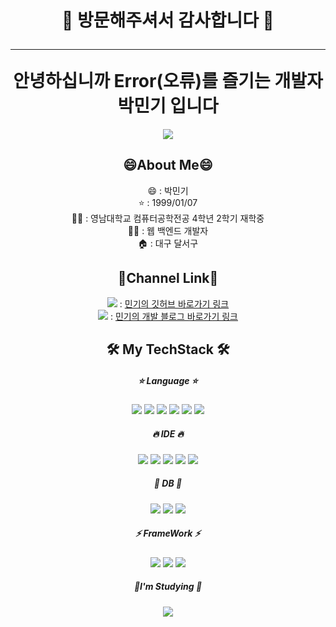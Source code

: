 <div align = "center">
  
<h1 font-family = "Helvetica">
👋 방문해주셔서 감사합니다 👋<br>
  <hr>
안녕하십니까 Error(오류)를 즐기는 개발자 박민기 입니다
  </h1>
<img src="https://capsule-render.vercel.app/api?type=waving&color=auto&height=300&section=header&text=😄Welcome😄&fontSize=50&fontColor=FFFFFF" />

  
<!--
**mingki1242/mingki1242** is a ✨ _special_ ✨ repository because its `README.md` (this file) appears on your GitHub profile.

Here are some ideas to get you started:

- 🔭 I’m currently working on ...
- 🌱 I’m currently learning ...
- 👯 I’m looking to collaborate on ...
- 🤔 I’m looking for help with ...
- 💬 Ask me about ...
- 📫 How to reach me: ...
- 😄 Pronouns: ...
- ⚡ Fun fact: ...
-->

## 😄About Me😄

<p>
    😄 : 박민기<br>
    ⭐ : 1999/01/07<br>
    👨‍🎓 : 영남대학교 컴퓨터공학전공 4학년 2학기 재학중<br>
    🏃‍♂ : 웹 백엔드 개발자<br>
    🏠 : 대구 달서구<br>
</p>



## 🔭Channel Link🔭
<p>
  <img src="https://img.shields.io/badge/GitHub-181717?style=flat-square&logo=GitHub&logoColor=white"/> : <a href = "https://github.com/mingki1242/mingki1242/blob/main/README.md" >민기의 깃허브 바로가기 링크</a> <br>
  <img src="https://img.shields.io/badge/Velog-20C997?style=flat-square&logo=velog&logoColor=white"/> : <a href = "https://velog.io/@mingki1242">민기의 개발 블로그 바로가기 링크</a> 
  
</p>



## 🛠 My TechStack 🛠
  
  <h5>
    ⭐ Language ⭐
  </h5>
  
  <img src="https://img.shields.io/badge/JavaScript-F7DF1E?style=flat&logo=JavaScript&logoColor=white">
  <img src="https://img.shields.io/badge/C-A8B9CC?style=flat&logo=C&logoColor=white">
  <img src="https://img.shields.io/badge/CSS3-1572B6?style=flat-square&amp;logo=css3&amp;logoColor=white" />
  <img src="https://img.shields.io/badge/C++-00599C?style=flat-square&amp;logo=C%2B%2B&amp;logoColor=white" />
  <img src="https://img.shields.io/badge/Python-3776AB?style=flat&logo=Python&logoColor=white">
  <img src="https://img.shields.io/badge/HTML5-E34F26?style=flat-square&amp;logo=html5&amp;logoColor=white">
  
  <h5>
   🔥 IDE 🔥
  </h5>
  
  <img src="https://img.shields.io/badge/Ubuntu-E95420?style=flat&logo=Ubuntu&logoColor=white">
  <img src="https://img.shields.io/badge/Visual Studio-5C2D91?style=flat&logo=Visual Studio&logoColor=white">
  <img src="https://img.shields.io/badge/IntelliJ-000000?style=flat&logo=IntelliJ&logoColor=white">
  <img src="https://img.shields.io/badge/Eclipse-2C2255?style=flat&logo=Eclipse&logoColor=white">
  <img src="https://img.shields.io/badge/Android_Studio-3DDC84?style=flat&logo=Android_Studio&logoColor=white">
 
  
  <h5>
   🌟 DB 🌟
  </h5>
  
  <img src="https://img.shields.io/badge/FireBase-FFCA28?style=flat&logo=FireBase&logoColor=white">
  <img src="https://img.shields.io/badge/Oracle-F80000?style=flat&logo=Oracle&logoColor=white">
  <img src="https://img.shields.io/badge/MySQL-4479A1?style=flat-square&amp;logo=MySQL&amp;logoColor=white" />
  
  <h5>
    ⚡ FrameWork ⚡
  </h5>
  
  <img src="https://img.shields.io/badge/Spring-6DB33F?style=flat&logo=Spring&logoColor=white">
  <img src="https://img.shields.io/badge/React Native-61DAFB?style=flat-square&amp;logo=React&amp;logoColor=black" />
  <img src="https://img.shields.io/badge/Flask-000000?style=flat-square&amp;logo=flask&amp;logoColor=white" />
    
  <h5>
    📖I'm Studying 📖
  </h5>
  <img src="https://img.shields.io/badge/Spring-6DB33F?style=flat&logo=Spring&logoColor=white">

</div>

 
  
  
  
  
  
